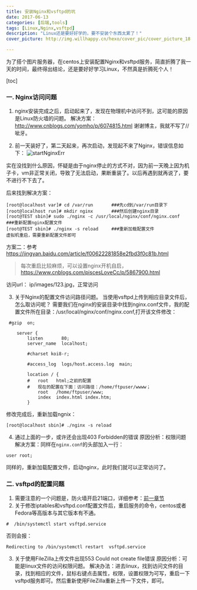 ```yaml
---
title: 安装Nginx和vsftpd的坑
date: 2017-06-13
categories: [后端,tools]
tags: [Linux,Nginx,vsftpd]
description: "Linux还是要好好学的，要不安装个东西太累了！"
cover_picture: http://img.willhappy.cn/hexo/cover_pic/cover_picture_18.jpg

---
```


为了搭个图片服务器，在centos上安装配置Nginx和vsftpd服务，简直折腾了我一天的时间，最终得出结论，还是要好好学习Linux，不然真是折腾死个人！

<!--more-->

[toc]

### 一. Nginx访问问题

1. nginx安装完成之后，启动起来了，发现在物理机中访问不到，这可能的原因是Linux防火墙的问题。
解决方案：http://www.cnblogs.com/yomho/p/6074815.html
谢谢博主，我就不写了//呲牙。

2. 前一天装好了，第二天起来，再次启动，发现起不来了Nginx，错误信息如下：
![startNginxErr][1]

实在没找到什么原因，怀疑是由于nginx停止的方式不对，因为前一天晚上因为机子卡，vm非正常关闭，导致了无法启动，果断重装了。以后再遇到就再说了，要不进行不下去了。

后来找到解决方案：
```
[root@localhost var]# cd /var/run		###先cd到/var/run目录下
[root@localhost run]# mkdir nginx		###然后创建nginx目录
[root@TEST sbin]# sudo ./nginx -c /usr/local/nginx/conf/nginx.conf		###重新配置nginx配置文件
[root@TEST sbin]# ./nginx -s reload		###重新加载配置文件
虚拟机重启，需要重新配置文件即可

```

方案二：参考
https://jingyan.baidu.com/article/f00622281858e2fbd3f0c81b.html

> 每次重启比较麻烦，可以设置nginx开机自启，https://www.cnblogs.com/piscesLoveCc/p/5867900.html

访问url： ip/images/123.jpg，正常访问

3. 关于Nginx的配置文件访问路径问题。
当使用vsftpd上传到相应目录文件后，怎么取访问呢？
需要我们在nginx的安装目录中找到nginx.conf文件，我的配置文件所在目录：/usr/local/nginx/conf/nginx.conf,打开该文件修改：
```
 #gzip  on;

    server {
        listen       80;
        server_name  localhost;

        #charset koi8-r;

        #access_log  logs/host.access.log  main;

        location / {
        #   root   html;之前的配置
        #   现在的配置在下面：访问路径：/home/ftpuser/wwww；
            root   /home/ftpuser/www;
            index  index.html index.htm;
        }
```
修改完成后，重新加载ngnix：
```
[root@localhost sbin]# ./nginx -s reload

```
4. 通过上面的一步，或许还会出现403 Forbidden的错误
原因分析：权限问题
解决方案：同样在`nginx.conf`的头部加入一行：
```
user root;
```
同样的，重新加载配置文件，启动nginx，此时我们就可以正常访问了。


### 二. vsftpd的配置问题

1. 需要注意的一个问题是，防火墙开启21端口，详细参考：[前一章节]()
2. 关于修改iptables和vsftpd.conf配置文件后，重启服务的命令，centos或者Fedora等高版本与其它版本有不通。
```
#  /bin/systemctl start vsftpd.service
```
否则会报：
```
Redirecting to /bin/systemctl restart  vsftpd.service
```

3. 关于使用FileZilla上传文件出现553 Could not create file错误
原因分析：可能是linux文件的访问权限问题。
解决办法：进去linux，找到访问文件的目录，找到相应的文件，鼠标右键点击属性，权限，设置权限为可写，重启一下vsftpd服务即可。然后重新使用FileZilla重新上传一下文件，即可。

[1]: http://img.willhappy.cn/18-5-3/78920160.jpg
